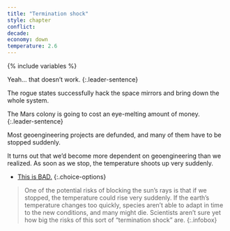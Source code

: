 ```yaml
---
title: "Termination shock"
style: chapter
conflict: 
decade: 
economy: down
temperature: 2.6
---
```


{% include variables %}


<div data-js-var="css-var-termination-roguestates" markdown="1" class="hidden">

Yeah… that doesn’t work. 
{:.leader-sentence}

The rogue states successfully hack the space mirrors and bring down the whole system.

</div>

<div data-js-var="css-var-termination-mars" markdown="1" class="hidden">

The Mars colony is going to cost an eye-melting amount of money. 
{:.leader-sentence}

Most geoengineering projects are defunded, and many of them have to be stopped suddenly.

</div>

It turns out that we’d become more dependent on geoengineering than we realized. As soon as we stop, the temperature shoots up very suddenly.

- [This is BAD.](chapter_zoonotic-pandemic.html)
{:.choice-options}

> One of the potential risks of blocking the sun’s rays is that if we stopped, the temperature could rise very suddenly. If the earth’s temperature changes too quickly, species aren’t able to adapt in time to the new conditions, and many might die. Scientists aren’t sure yet how big the risks of this sort of “termination shock” are.
{:.infobox}
